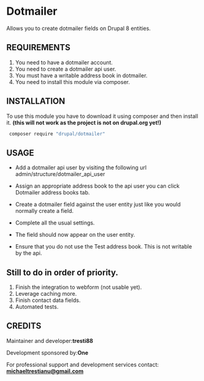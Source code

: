 Dotmailer
=======

Allows you to create dotmailer fields on Drupal 8 entities.

REQUIREMENTS
-------------
1. You need to have a dotmailer account.
2. You need to create a dotmailer api user.
3. You must have a writable address book in dotmailer.
3. You need to install this module via composer.

INSTALLATION
-------------
To use this module you have to download it using composer and then install it.
**(this will not work as the project is not on drupal.org yet!)**

   ```sh
    composer require "drupal/dotmailer"
   ```
USAGE
-------------

* Add a dotmailer api user by visiting the following url
admin/structure/dotmailer_api_user

* Assign an appropriate address book to the api user you 
can click Dotmailer address books tab.

* Create a dotmailer field against the user entity just 
like you would normally create a field. 
 
* Complete all the usual settings.

* The field should now appear on the user entity.

* Ensure that you do not use the Test address book.
  This is not writable by the api.

Still to do in order of priority.
-------------
1. Finish the integration to webform (not usable yet).
2. Leverage caching more.
3. Finish contact data fields.
4. Automated tests.

CREDITS
-------------
Maintainer and developer:**tresti88**

Development sponsored by:**One**

For professional support and development services contact: **michaeltrestianu@gmail.com**
